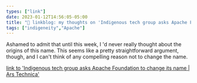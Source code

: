 ```yaml
---
types: ["link"]
date: 2023-01-12T14:56:05-05:00
title: "🔗 linkblog: my thoughts on 'Indigenous tech group asks Apache Foundation to change its name | Ars Technica'"
tags: ["indigeneity","Apache"]
---
```

Ashamed to admit that until this week, I 'd never really thought about the origins of this name. This seems like a pretty straightforward argument, though, and I can't think of any compelling reason not to change the name.  
 

[link to 'Indigenous tech group asks Apache Foundation to change its name | Ars Technica'](https://arstechnica.com/gadgets/2023/01/indigenous-tech-group-asks-apache-foundation-to-change-its-name/)

